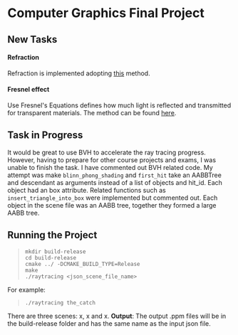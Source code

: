 # Computer Graphics Final Project
## New Tasks
#### Refraction
Refraction is implemented adopting [this](https://www.scratchapixel.com/lessons/3d-basic-rendering/introduction-to-shading/reflection-refraction-fresnel) method.
#### Fresnel effect
Use Fresnel's Equations defines how much light is reflected and transmitted for transparent materials. The method can be found [here](https://www.scratchapixel.com/lessons/3d-basic-rendering/introduction-to-shading/reflection-refraction-fresnel).

## Task in Progress
It would be great to use BVH to accelerate the ray tracing progress. However, having to prepare for other course projects and exams, I was unable to finish the task. I have commented out BVH related code. My attempt was make `blinn_phong_shading` and `first_hit` take an AABBTree and descendant as arguments instead of a list of objects and hit_id. Each object had an box attribute. Related functions such as `insert_triangle_into_box` were implemented but commented out. Each object in the scene file was an AABB tree, together they formed a large AABB tree.

## Running the Project

> ```
> mkdir build-release
> cd build-release
> cmake ../ -DCMAKE_BUILD_TYPE=Release
> make
> ./raytracing <json_scene_file_name>
> ```
For example:
> ```
> ./raytracing the_catch
> ```
There are three scenes: x, x and x.
**Output**: The output .ppm files will be in the build-release folder and has the same name as the input json file.
